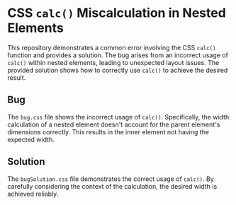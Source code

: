 # CSS `calc()` Miscalculation in Nested Elements

This repository demonstrates a common error involving the CSS `calc()` function and provides a solution. The bug arises from an incorrect usage of `calc()` within nested elements, leading to unexpected layout issues. The provided solution shows how to correctly use `calc()` to achieve the desired result.

## Bug
The `bug.css` file shows the incorrect usage of `calc()`. Specifically, the width calculation of a nested element doesn't account for the parent element's dimensions correctly. This results in the inner element not having the expected width.

## Solution
The `bugSolution.css` file demonstrates the correct usage of `calc()`.  By carefully considering the context of the calculation, the desired width is achieved reliably.